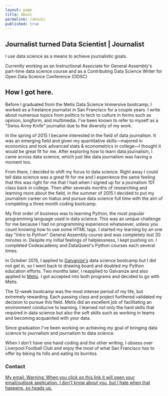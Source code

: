 ```yaml
---
layout: page
title: About
permalink: /about/
published: true
---
```


## Journalist turned Data Scientist | Journalist
I use data science as a means to achieve journalistic goals.

Currently working as an Instructional Associate for General Assembly's part-time data science course and as a Contributing Data Science Writer for Open Data Science Conference (ODSC)


## How I got here.
Before I graduated from the Metis Data Science Immersive bootcamp, I worked as a freelance journalist in San Francisco for a couple years. I write about numerous topics from politics to tech to culture in forms such as opinion, longform, and multimedia. I've been known to refer to myself as a "Swiss Army Knife" journalist due to the diversity of my work.

In the spring of 2015 I became interested in the field of data journalism. It was an emerging field and given my quantitative skills—majored in economics and took advanced stats & econometrics in college—I thought it would be great fit for me. After exploring how to learn data journalism, I came across data science, which just like data journalism was having a moment too.

From there, I decided to shift my focus to data science. Right away I could tell data science was a great fit for me and I experience the same feeling that this was right for me that I had when I signed up for a journalism 101 class back in college. Then after severals months of researching and learning more about the field, in the summer of 2015 I decided to put my journalism career on hiatus and pursue data science full time with the aim of completing a three month coding bootcamp.

My first order of business was to learning Python, the most popular programming language used in data science. This was an unique challenge for me because I had no programming experience whatsoever, unless you count knowing how to use some HTML tags. I started my learning by an one day "Intro to Python" General Assembly course and was completely lost 30 minutes in. Despite my initial feelings of helplessness, I kept pushing on. I completed Codeacademy and DataQuest's Python courses each several times.

In October 2015, I applied to [Galvanize's](http://galvanize.com) data science bootcamp but I did not get in, so I went back to drawing board and doubled my Python education efforts. Two months later, I reapplied to Galvanize and also applied to [Metis](http://thisismetis.com). I got accepted into both programs and decided to go with Metis.

The 12-week bootcamp was the most intense period of my life, but extremely rewarding. Each passing class and project furthered validated my decision to pursue this field. Metis did an excellent job of facilitating an environment conducive to learning. I learned not only the hard skills that required in data science but also the soft skills such as working in teams and becoming acquainted with your data.

Since graduation I've been working on achieving my goal of bringing data science to journalism and journalism to data science.

When I don't have one hand coding and the other writing, I obsess over Liverpool Football Club and enjoy the most of what San Francisco has to offer by biking its hills and eating its burritos.


### Contact


[My email. Warning: When you click on this link it will open your email/outlook application. I don't know about you, but I hate when that happens, so heads up.](mailto:geo.mcintire@gmail.com)

